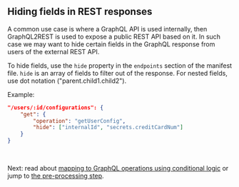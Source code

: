 
## Hiding fields in REST responses

A common use case is where a GraphQL API is used internally, then GraphQL2REST is used to expose a public REST API based on it. In such case we may want to hide certain fields in the GraphQL response from users of the external REST API.

To hide fields, use the `hide` property in the `endpoints` section of the manifest file. `hide` is an array of fields to filter out of the response. For nested fields, use dot notation ("parent.child1.child2").

Example:

```json
"/users/:id/configurations": {
	"get": {
		"operation": "getUserConfig",
		"hide": ["internalId", "secrets.creditCardNum"]
	}
}
```


<br>

Next: read about [mapping to GraphQL operations using conditional logic](Mapping%20with%20conditional%20logic.md) or jump to [the pre-processing step](Pre-processing%20step.md).


